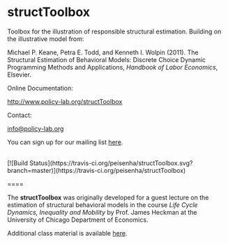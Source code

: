 structToolbox
============= 

Toolbox for the illustration of responsible structural estimation. Building on the illustrative model from:

Michael P. Keane, Petra E. Todd, and Kenneth I. Wolpin (2011). The Structural Estimation of Behavioral Models: Discrete Choice Dynamic Programming Methods and Applications, *Handbook of Labor Economics*, Elsevier. 

Online Documentation:

http://www.policy-lab.org/structToolbox

Contact:

info@policy-lab.org

You can sign up for our mailing list [here](http://eepurl.com/RStEH).

<br>
[![Build Status](https://travis-ci.org/peisenha/structToolbox.svg?branch=master)](https://travis-ci.org/peisenha/structToolbox)

====

The **structToolbox** was originally developed for a guest lecture on the estimation of structural behavioral models in the course *Life Cycle Dynamics, Inequality and Mobility* by Prof. James Heckman at the University of Chicago Department of Economics. 

Additional class material is available [here](http://www.policy-lab.org/teaching/struct-toolbox).

